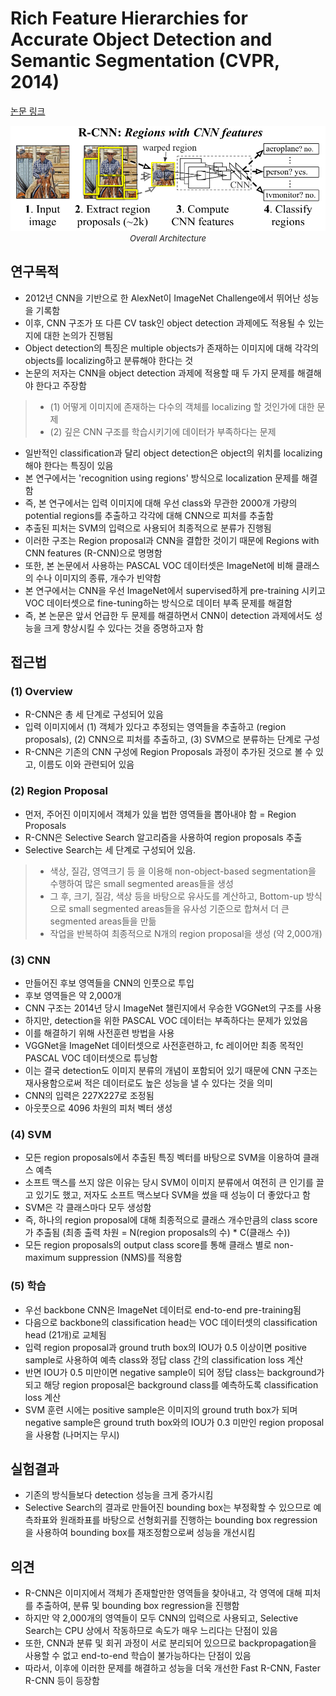 # Rich Feature Hierarchies for Accurate Object Detection and Semantic Segmentation (CVPR, 2014)

[논문 링크](https://openaccess.thecvf.com/content_cvpr_2014/html/Girshick_Rich_Feature_Hierarchies_2014_CVPR_paper.html)

<p align="center">
    <img width="600" alt='fig1' src="./img/03_02_01.png?raw=true"></br>
    <em><font size=2>Overall Architecture</font></em>
</p>

## 연구목적
- 2012년 CNN을 기반으로 한 AlexNet이 ImageNet Challenge에서 뛰어난 성능을 기록함 
- 이후, CNN 구조가 또 다른 CV task인 object detection 과제에도 적용될 수 있는지에 대한 논의가 진행됨 
- Object detection의 특징은 multiple objects가 존재하는 이미지에 대해 각각의 objects를 localizing하고 분류해야 한다는 것
- 논문의 저자는 CNN을 object detection 과제에 적용할 때 두 가지 문제를 해결해야 한다고 주장함
> - (1) 어떻게 이미지에 존재하는 다수의 객체를 localizing 할 것인가에 대한 문제 
> - (2) 깊은 CNN 구조를 학습시키기에 데이터가 부족하다는 문제
- 일반적인 classification과 달리 object detection은 object의 위치를 localizing해야 한다는 특징이 있음
- 본 연구에서는 'recognition using regions' 방식으로 localization 문제를 해결함
- 즉, 본 연구에서는 입력 이미지에 대해 우선 class와 무관한 2000개 가량의 potential regions를 추출하고 각각에 대해 CNN으로 피처를 추출함
- 추출된 피처는 SVM의 입력으로 사용되어 최종적으로 분류가 진행됨
- 이러한 구조는 Region proposal과 CNN을 결합한 것이기 때문에 Regions with CNN features (R-CNN)으로 명명함 
- 또한, 본 논문에서 사용하는 PASCAL VOC 데이터셋은 ImageNet에 비해 클래스의 수나 이미지의 종류, 개수가 빈약함 
- 본 연구에서는 CNN을 우선 ImageNet에서 supervised하게 pre-training 시키고 VOC 데이터셋으로 fine-tuning하는 방식으로 데이터 부족 문제를 해결함
- 즉, 본 논문은 앞서 언급한 두 문제를 해결하면서 CNN이 detection 과제에서도 성능을 크게 향상시킬 수 있다는 것을 증명하고자 함 

## 접근법
### (1) Overview
- R-CNN은 총 세 단계로 구성되어 있음 
- 입력 이미지에서 (1) 객체가 있다고 추정되는 영역들을 추출하고 (region proposals), (2) CNN으로 피처를 추출하고, (3) SVM으로 분류하는 단계로 구성 
- R-CNN은 기존의 CNN 구성에 Region Proposals 과정이 추가된 것으로 볼 수 있고, 이름도 이와 관련되어 있음 

### (2) Region Proposal
- 먼저, 주어진 이미지에서 객체가 있을 법한 영역들을 뽑아내야 함 = Region Proposals 
- R-CNN은 Selective Search 알고리즘을 사용하여 region proposals 추출
- Selective Search는 세 단계로 구성되어 있음. 
> - 색상, 질감, 영역크기 등 을 이용해 non-object-based segmentation을 수행하여 많은 small segmented areas들을 생성
> - 그 후, 크기, 질감, 색상 등을 바탕으로 유사도를 계산하고, Bottom-up 방식으로 small segmented areas들을 유사성 기준으로 합쳐서 더 큰 segmented areas들을 만듦 
> - 작업을 반복하여 최종적으로 N개의 region proposal을 생성 (약 2,000개)

### (3) CNN
- 만들어진 후보 영역들을 CNN의 인풋으로 투입 
- 후보 영역들은 약 2,000개 
- CNN 구조는 2014년 당시 ImageNet 챌린지에서 우승한 VGGNet의 구조를 사용 
- 하지만, detection을 위한 PASCAL VOC 데이터는 부족하다는 문제가 있었음 
- 이를 해결하기 위해 사전훈련 방법을 사용 
- VGGNet을 ImageNet 데이터셋으로 사전훈련하고, fc 레이어만 최종 목적인 PASCAL VOC 데이터셋으로 튜닝함 
- 이는 결국 detection도 이미지 분류의 개념이 포함되어 있기 때문에 CNN 구조는 재사용함으로써 적은 데이터로도 높은 성능을 낼 수 있다는 것을 의미 
- CNN의 입력은 227X227로 조정됨 
- 아웃풋으로 4096 차원의 피처 벡터 생성 

### (4) SVM
- 모든 region proposals에서 추출된 특징 벡터를 바탕으로 SVM을 이용하여 클래스 예측 
- 소프트 맥스를 쓰지 않은 이유는 당시 SVM이 이미지 분류에서 여전히 큰 인기를 끌고 있기도 했고, 저자도 소프트 맥스보다 SVM을 썼을 때 성능이 더 좋았다고 함 
- SVM은 각 클래스마다 모두 생성함 
- 즉, 하나의 region proposal에 대해 최종적으로 클래스 개수만큼의 class score가 추출됨 (최종 출력 차원 = N(region proposals의 수) * C(클래스 수))
- 모든 region proposals의 output class score를 통해 클래스 별로 non-maximum suppression (NMS)를 적용함

### (5) 학습
- 우선 backbone CNN은 ImageNet 데이터로 end-to-end pre-training됨
- 다음으로 backbone의 classification head는 VOC 데이터셋의 classification head (21개)로 교체됨
- 입력 region proposal과 ground truth box의 IOU가 0.5 이상이면 positive sample로 사용하여 예측 class와 정답 class 간의 classification loss 계산
- 반면 IOU가 0.5 미만이면 negative sample이 되어 정답 class는 background가 되고 해당 region proposal은 background class를 예측하도록 classification loss 계산
- SVM 훈련 시에는 positive sample은 이미지의 ground truth box가 되며 negative sample은 ground truth box와의 IOU가 0.3 미만인 region proposal을 사용함 (나머지는 무시)

## 실험결과
- 기존의 방식들보다 detection 성능을 크게 증가시킴 
- Selective Search의 결과로 만들어진 bounding box는 부정확할 수 있으므로 예측좌표와 원래좌표를 바탕으로 선형회귀를 진행하는 bounding box regression을 사용하여 bounding box를 재조정함으로써 성능을 개선시킴

## 의견
- R-CNN은 이미지에서 객체가 존재할만한 영역들을 찾아내고, 각 영역에 대해 피처를 추출하여, 분류 및 bounding box regression을 진행함
- 하지만 약 2,000개의 영역들이 모두 CNN의 입력으로 사용되고, Selective Search는 CPU 상에서 작동하므로 속도가 매우 느리다는 단점이 있음
- 또한, CNN과 분류 및 회귀 과정이 서로 분리되어 있으므로 backpropagation을 사용할 수 없고 end-to-end 학습이 불가능하다는 단점이 있음
- 따라서, 이후에 이러한 문제를 해결하고 성능을 더욱 개선한 Fast R-CNN, Faster R-CNN 등이 등장함